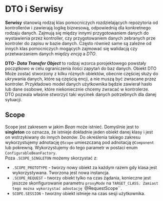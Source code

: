 # DTO i Serwisy

**Serwisy** stanowią rodzaj klas pomocniczych rozdzielających repozytoria od kontrollerów i zawierają logikę biznesową,
odpowiednią dla konkretnego rodzaju danych. Zajmują się między innymi przygotowaniem danych do wystawienia przez
kontroller, czy przygotowaniem danych zebranych prze kontroler do zapisu w bazie danych. Często również same są zależne
od innych klas pomocniczych mogących zajmować się walidacją czy przetwarzaniem danych między *encją* a *DTO*.

**DTO- *Data Transfer Object*** to rodzaj wzorca porojektowego powstały początkowo w celu ograniczenia ilości zapytań do
baz
danych. Obiekt DTO Może zostać stworzony z kilku róznych obiektów, obecnie częściej służy do ukrywania danych, które są
częścią encji, a nie muszą być zwracane przez kontroler. Przykładowo model danych użytkownika będzie zawierał hasło lub
dane osobowe, które niekoniecznie chcemy zwracać w kontrolerze. DTO pozwala właśnie stworzyć taki wycinek danych
potrzebnych dla danej sytuacji.

## Scope

Scope jest zakresem w jakim *Bean* może istnieć. Domyślnie jest to **singleton** co oznacza, że istnieje dokładnie jeden
obiekt danej klasy i jest on wstrzykiwany do innych *beanów*. Do określenia takiego zakresu wykorzystujemy
adnotację ``@Scope`` umieszczaną pod adnotacją ``@Component`` lub pokrewną. Wykorzystujemy do tego parametr w postaci
enum ``ConfigurableBeanFactory``.  
Poza ``.SCOPE_SINGLETON`` możemy skorzystać z:
- ``.SCOPE_PROTOTYPE`` - tworzy nowy obiekt za każdym razem gdy klasa jest wykorzystywana. Tworzona jest nowa instancja.
- ``.SCOPE_REQUEST`` - tworzy obiekt tylko na czas żądania, konieczne jest jeszcze skonfigurowanie parametru ``proxyMode`` na ``TARGET_CLASS.
    Zamiast tego można wykorzystać adnotację ``@RequestScope``.
- ``SCOPE.SESSION`` - tworzny obiekt istnieje na czas sesji użytkownika.
